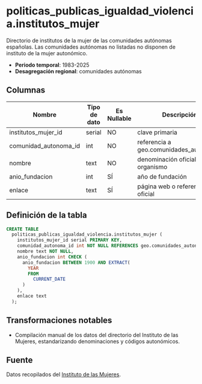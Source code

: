 # politicas_publicas_igualdad_violencia.institutos_mujer

Directorio de institutos de la mujer de las comunidades autónomas españolas. Las comunidades autónomas no listadas no disponen de instituto de la mujer autonómico.

- **Periodo temporal**: 1983-2025
- **Desagregación regional**: comunidades autónomas

## Columnas

| Nombre | Tipo de dato | Es Nullable | Descripción |
| --- | --- | --- | --- |
| institutos_mujer_id | serial | NO | clave primaria |
| comunidad_autonoma_id | int | NO | referencia a geo.comunidades_autonomas |
| nombre | text | NO | denominación oficial del organismo |
| anio_fundacion | int | SÍ | año de fundación |
| enlace | text | SÍ | página web o referencia oficial |

## Definición de la tabla

```sql
CREATE TABLE
  politicas_publicas_igualdad_violencia.institutos_mujer (
    institutos_mujer_id serial PRIMARY KEY,
    comunidad_autonoma_id int NOT NULL REFERENCES geo.comunidades_autonomas (comunidad_autonoma_id),
    nombre text NOT NULL,
    anio_fundacion int CHECK (
      anio_fundacion BETWEEN 1900 AND EXTRACT(
        YEAR
        FROM
          CURRENT_DATE
      )
    ),
    enlace text
  );
```

## Transformaciones notables

- Compilación manual de los datos del directorio del Instituto de las Mujeres, estandarizando denominaciones y códigos autonómicos.

## Fuente

Datos recopilados del <a href="https://www.inmujeres.gob.es/servRecursos/OrganismosIgualdad/AmbitoEstatal/AmbitoEstatal.htm" target="_blank">Instituto de las Mujeres</a>.


